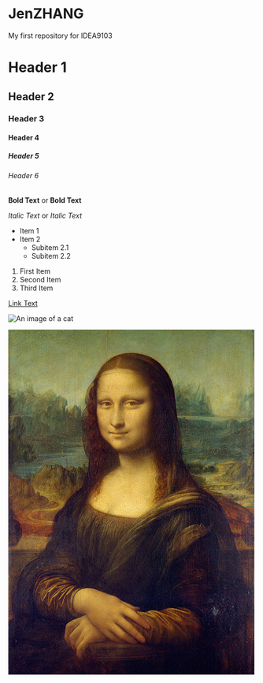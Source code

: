 # JenZHANG

My first repository for IDEA9103


# Header 1
## Header 2
### Header 3
#### Header 4
##### Header 5
###### Header 6


**Bold Text** or __Bold Text__

*Italic Text* or _Italic Text_

- Item 1
- Item 2
  - Subitem 2.1
  - Subitem 2.2

1. First Item
1. Second Item
1. Third Item

[Link Text](https://www.google.com)

![An image of a cat](https://placecats.com/200/300)

![An image of the Mona Lisa](readmeImages/Mona_Lisa_by_Leonardo_da_Vinci_500_x_700.jpg)